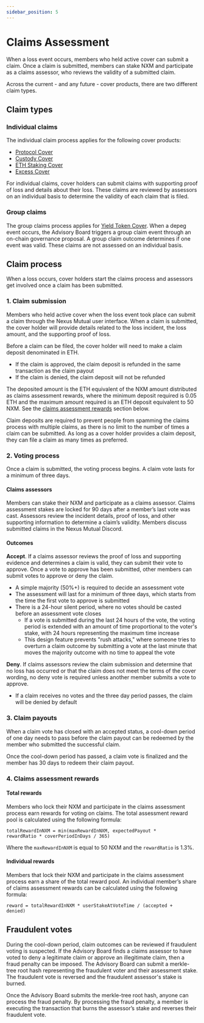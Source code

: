 ```yaml
---
sidebar_position: 5
---
```


# Claims Assessment

When a loss event occurs, members who held active cover can submit a claim. Once a claim is submitted, members can stake NXM and participate as a claims assessor, who reviews the validity of a submitted claim.

Across the current - and any future - cover products, there are two different claim types.

## Claim types

### Individual claims

The individual claim process applies for the following cover products:
* [Protocol Cover](/overview/cover-products/protocol-cover)
* [Custody Cover](/overview/cover-products/custody-cover)
* [ETH Staking Cover](/overview/cover-products/eth-staking-cover)
* [Excess Cover](/overview/cover-products/excess-cover)

For individual claims, cover holders can submit claims with supporting proof of loss and details about their loss. These claims are reviewed by assessors on an individual basis to determine the validity of each claim that is filed.

### Group claims

The group claims process applies for [Yield Token Cover](/overview/cover-products/yield-token-cover). When a depeg event occurs, the Advisory Board triggers a group claim event through an on-chain governance proposal. A group claim outcome determines if one event was valid. These claims are not assessed on an individual basis.

## Claim process

When a loss occurs, cover holders start the claims process and assessors get involved once a claim has been submitted.

### 1. Claim submission

Members who held active cover when the loss event took place can submit a claim through the Nexus Mutual user interface. When a claim is submitted, the cover holder will provide details related to the loss incident, the loss amount, and the supporting proof of loss.

Before a claim can be filed, the cover holder will need to make a claim deposit denominated in ETH.
* If the claim is approved, the claim deposit is refunded in the same transaction as the claim payout
* If the claim is denied, the claim deposit will not be refunded

The deposited amount is the ETH equivalent of the NXM amount distributed as claims assessment rewards, where the minimum deposit required is 0.05 ETH and the maximum amount required is an ETH deposit equivalent to 50 NXM. See the [claims assessment rewards](/protocol/claims-assessment#4-claims-assessment-rewards) section below.

Claim deposits are required to prevent people from spamming the claims process with multiple claims, as there is no limit to the number of times a claim can be submitted. As long as a cover holder provides a claim deposit, they can file a claim as many times as preferred.

### 2. Voting process

Once a claim is submitted, the voting process begins. A claim vote lasts for a minimum of three days.

#### Claims assessors

Members can stake their NXM and participate as a claims assessor. Claims assessment stakes are locked for 90 days after a member’s last vote was cast. Assessors review the incident details, proof of loss, and other supporting information to determine a claim’s validity. Members discuss submitted claims in the Nexus Mutual Discord. 

#### Outcomes

**Accept**. If a claims assessor reviews the proof of loss and supporting evidence and determines a claim is valid, they can submit their vote to approve. Once a vote to approve has been submitted, other members can submit votes to approve or deny the claim.
* A simple majority (50%+) is required to decide an assessment vote
* The assessment will last for a minimum of three days, which starts from the time the first vote to approve is submitted
* There is a 24-hour silent period, where no votes should be casted before an assessment vote closes
  * If a vote is submitted during the last 24 hours of the vote, the voting period is extended with an amount of time proportional to the voter's stake, with 24 hours representing the maximum time increase
  * This design feature prevents "rush attacks," where someone tries to overturn a claim outcome by submitting a vote at the last minute that moves the majority outcome with no time to appeal the vote

**Deny**. If claims assessors review the claim submission and determine that no loss has occurred or that the claim does not meet the terms of the cover wording, no deny vote is required unless another member submits a vote to approve.
* If a claim receives no votes and the three day period passes, the claim will be denied by default

### 3. Claim payouts

When a claim vote has closed with an accepted status, a cool-down period of one day needs to pass before the claim payout can be redeemed by the member who submitted the successful claim.

Once the cool-down period has passed, a claim vote is finalized and the member has 30 days to redeem their claim payout.

### 4. Claims assessment rewards

#### Total rewards

Members who lock their NXM and participate in the claims assessment process earn rewards for voting on claims. The total assessment reward pool is calculated using the following formula:

<code>totalRewardInNXM = min(maxRewardInNXM, expectedPayout * rewardRatio * coverPeriodInDays / 365)</code><p>
</p>

Where the <code>maxRewardInNXM</code> is equal to 50 NXM and the <code>rewardRatio</code> is 1.3%.

#### Individual rewards

Members that lock their NXM and participate in the claims assessment process earn a share of the total reward pool. An individual member’s share of claims assessment rewards can be calculated using the following formula:

<code>reward = totalRewardInNXM * userStakeAtVoteTime / (accepted + denied)</code>

## Fraudulent votes

During the cool-down period, claim outcomes can be reviewed if fraudulent voting is suspected. If the Advisory Board finds a claims assessor to have voted to deny a legitimate claim or approve an illegitimate claim, then a fraud penalty can be imposed. The Advisory Board can submit a merkle-tree root hash representing the fraudulent voter and their assessment stake. The fraudulent vote is reversed and the fraudulent assessor's stake is burned.

Once the Advisory Board submits the merkle-tree root hash, anyone can process the fraud penalty. By processing the fraud penalty, a member is executing the transaction that burns the assessor’s stake and reverses their fraudulent vote.